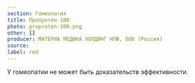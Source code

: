 ```yaml
---
section: Гомеопатия
title: Пропротен-100
photo: proproten-100.png
other: []
producer: МАТЕРИА МЕДИКА ХОЛДИНГ НПФ, ООО (Россия)
source:
label: red
---
```


У гомеопатии не может быть доказательств эффективности.
